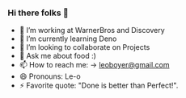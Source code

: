 ### Hi there folks 👋

<!-- - 🤔 I’m looking for help with --> 

- 🔭 I’m working at WarnerBros and Discovery
- 🌱 I’m currently learning Deno
- 👯 I’m looking to collaborate on Projects
- 💬 Ask me about food  :)
- 📫 How to reach me: -> leoboyer@gmail.com
- 😄 Pronouns: Le-o
- ⚡ Favorite quote: "Done is better than Perfect!".
